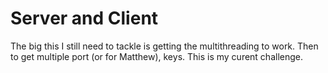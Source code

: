 # Server and Client

The big this I still need to tackle is getting the multithreading to work.  Then to get multiple port (or for Matthew), keys.  This is my curent challenge.
